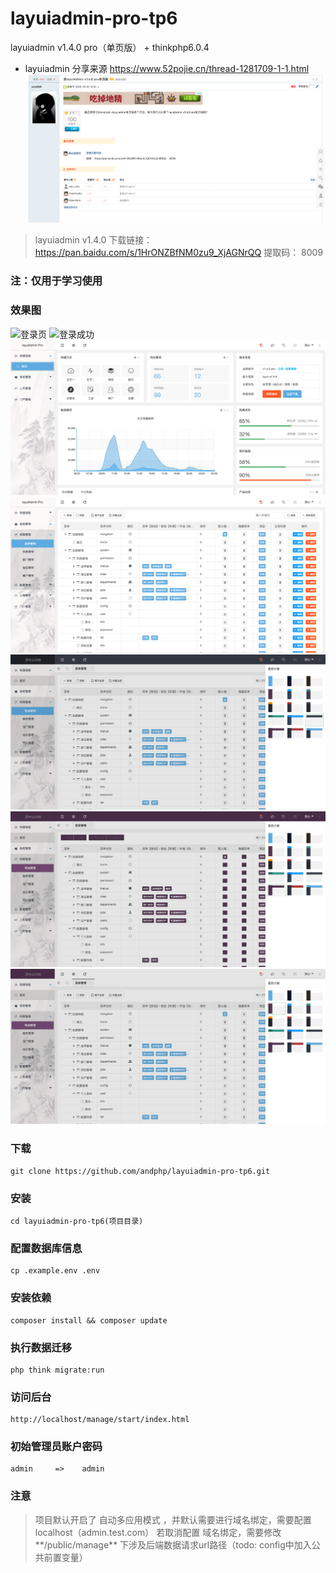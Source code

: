 # layuiadmin-pro-tp6
layuiadmin v1.4.0 pro（单页版） + thinkphp6.0.4

* layuiadmin 分享来源 https://www.52pojie.cn/thread-1281709-1-1.html
![分享来源](https://github.com/andphp/layuiadmin-pro-tp6/blob/master/public/static/images/layuiadmin-from.png?raw=true)

> layuiadmin v1.4.0 下载链接： https://pan.baidu.com/s/1HrONZBfNM0zu9_XjAGNrQQ 提取码： 8009

### 注：仅用于学习使用

### 效果图
![登录页](https://github.com/andphp/layuiadmin-pro-tp6/blob/master/public/static/images/readme1.png?raw=true)
![登录成功](https://github.com/andphp/layuiadmin-pro-tp6/blob/master/public/static/images/readme2.png?raw=true)
![欢迎页](https://github.com/andphp/layuiadmin-pro-tp6/blob/master/public/static/images/readme3.png?raw=true)
![菜单权限页](https://github.com/andphp/layuiadmin-pro-tp6/blob/master/public/static/images/readme4.png?raw=true)
![切换主题](https://github.com/andphp/layuiadmin-pro-tp6/blob/master/public/static/images/readme5.png?raw=true)
![切换主题](https://github.com/andphp/layuiadmin-pro-tp6/blob/master/public/static/images/readme6.png?raw=true)
![切换主题](https://github.com/andphp/layuiadmin-pro-tp6/blob/master/public/static/images/readme7.png?raw=true)
### 下载

```
git clone https://github.com/andphp/layuiadmin-pro-tp6.git
```

### 安装

```
cd layuiadmin-pro-tp6(项目目录)
```

### 配置数据库信息

```
cp .example.env .env
```

### 安装依赖
```
composer install && composer update
```
### 执行数据迁移

```
php think migrate:run
```

### 访问后台

```
http://localhost/manage/start/index.html
```

### 初始管理员账户密码

```
admin     =>    admin
```

### 注意

> 项目默认开启了 自动多应用模式 ，并默认需要进行域名绑定，需要配置 localhost（admin.test.com）
> 若取消配置 域名绑定，需要修改**/public/manage** 下涉及后端数据请求url路径（todo: config中加入公共前置变量）